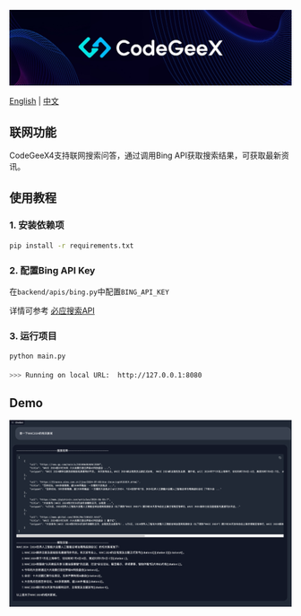 ![](../resources/logo.jpeg)

[English](README.md) | [中文](README_zh.md)

## 联网功能

CodeGeeX4支持联网搜索问答，通过调用Bing API获取搜索结果，可获取最新资讯。

## 使用教程

### 1. 安装依赖项

```bash
pip install -r requirements.txt
```

### 2. 配置Bing API Key

在`backend/apis/bing.py`中配置`BING_API_KEY`

详情可参考 [必应搜索API](https://learn.microsoft.com/zh-cn/previous-versions/azure/cognitive-services/Bing-Web-Search/bing-api-comparison)

### 3. 运行项目

```bash
python main.py

>>> Running on local URL:  http://127.0.0.1:8080
```

## Demo

![](resources/demo_zh.png)
